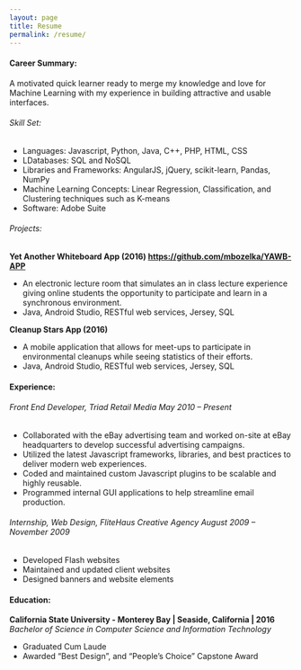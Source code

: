 ```yaml
---
layout: page
title: Resume
permalink: /resume/
---
```


#### Career Summary:

A motivated quick learner ready to merge my knowledge and love for Machine Learning with my experience in building attractive and usable interfaces.

###### Skill Set:
- Languages: Javascript, Python, Java, C++, PHP, HTML, CSS
- LDatabases: SQL and NoSQL
- Libraries and Frameworks: AngularJS, jQuery, scikit-learn, Pandas, NumPy
- Machine Learning Concepts: Linear Regression, Classification, and Clustering techniques such as K-means
- Software: Adobe Suite

###### Projects:

__Yet Another Whiteboard App (2016)  https://github.com/mbozelka/YAWB-APP__
- An electronic lecture room that simulates an in class lecture experience giving online students the opportunity to participate and learn in a synchronous environment.
- Java, Android Studio, RESTful web services, Jersey, SQL

__Cleanup Stars App (2016)__
- A mobile application that allows for meet-ups to participate in environmental cleanups while seeing statistics of their efforts.
- Java, Android Studio, RESTful web services, Jersey, SQL

#### Experience:

###### Front End Developer, Triad Retail Media May 2010 – Present
- Collaborated with the eBay advertising team and worked on-site at eBay headquarters to develop successful advertising campaigns.
- Utilized the latest Javascript frameworks, libraries, and best practices to deliver modern web experiences.
- Coded and maintained custom Javascript plugins to be scalable and highly reusable.
- Programmed internal GUI applications to help streamline email production.

###### Internship, Web Design, FliteHaus Creative Agency August 2009 – November 2009
- Developed Flash websites
- Maintained and updated client websites
- Designed banners and website elements

#### Education:
__California State University - Monterey Bay | Seaside, California | 2016__<br/>
*Bachelor of Science in Computer Science and Information Technology*

- Graduated Cum Laude
- Awarded “Best Design”, and “People’s Choice” Capstone Award